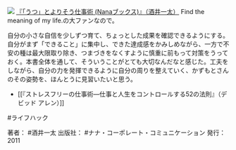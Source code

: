 
[![](https://images-fe.ssl-images-amazon.com/images/I/41a25Tdg%2BAL._SL160_.jpg)](http://www.amazon.co.jp/exec/obidos/ASIN/4904899245/choiyaki81-22/ref=nosim)
[『「うつ」とよりそう仕事術 (Nanaブックス)』（酒井一太）](http://www.amazon.co.jp/exec/obidos/ASIN/4904899245/choiyaki81-22/ref=nosim)
Find the meaning of my life.の大ファンなので。

自分の小さな自信を少しずつ育て、ちょっとした成果を確認できるようにする。自分がまず「できること」に集中し、できた達成感をかみしめながら、一方で不安の種は最大限取り除き、つまづきをなくすように慎重に前もって対策をうっておく。本書全体を通して、そういうことがとても大切なんだなと感じた。工夫をしながら、自分の力を発揮できるように自分の周りを整えていく、かずもとさんのその姿勢を、ほんとうに見習いたいと思う。

- [[『ストレスフリーの仕事術―仕事と人生をコントロールする52の法則』（デビッド アレン）]]

#ライフハック 

著者： #酒井一太 
出版社： #ナナ・コーポレート・コミュニケーション 
発行：2011
